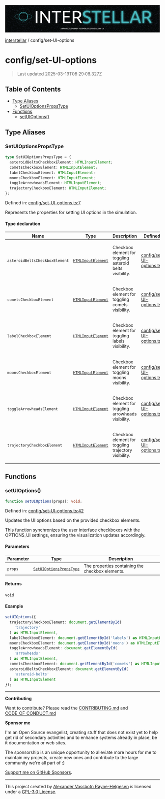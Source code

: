 <div><img alt="SPECCER logo" src="https://raw.githubusercontent.com/phun-ky/interstellar/main/public/interstellar-header.png" style="max-height:120px;"/></div>

[interstellar](../README.md) / config/set-UI-options

# config/set-UI-options

> Last updated 2025-03-19T08:29:08.327Z

## Table of Contents

- [Type Aliases](#type-aliases)
  - [SetUIOptionsPropsType](#setuioptionspropstype)
- [Functions](#functions)
  - [setUIOptions()](#setuioptions)

## Type Aliases

### SetUIOptionsPropsType

```ts
type SetUIOptionsPropsType = {
  asteroidBeltsCheckboxElement: HTMLInputElement;
  cometsCheckboxElement: HTMLInputElement;
  labelCheckboxElement: HTMLInputElement;
  moonsCheckboxElement: HTMLInputElement;
  toggleArrowheadsElement: HTMLInputElement;
  trajectoryCheckboxElement: HTMLInputElement;
};
```

Defined in:
[config/set-UI-options.ts:7](https://github.com/phun-ky/interstellar/blob/main/src/config/set-UI-options.ts#L7)

Represents the properties for setting UI options in the simulation.

#### Type declaration

<table>
<thead>
<tr>
<th>Name</th>
<th>Type</th>
<th>Description</th>
<th>Defined in</th>
</tr>
</thead>
<tbody>
<tr>
<td>

<a id="asteroidbeltscheckboxelement"></a> `asteroidBeltsCheckboxElement`

</td>
<td>

[`HTMLInputElement`](https://developer.mozilla.org/docs/Web/API/HTMLInputElement)

</td>
<td>

Checkbox element for toggling asteroid belts visibility.

</td>
<td>

[config/set-UI-options.ts:19](https://github.com/phun-ky/interstellar/blob/main/src/config/set-UI-options.ts#L19)

</td>
</tr>
<tr>
<td>

<a id="cometscheckboxelement"></a> `cometsCheckboxElement`

</td>
<td>

[`HTMLInputElement`](https://developer.mozilla.org/docs/Web/API/HTMLInputElement)

</td>
<td>

Checkbox element for toggling comets visibility.

</td>
<td>

[config/set-UI-options.ts:17](https://github.com/phun-ky/interstellar/blob/main/src/config/set-UI-options.ts#L17)

</td>
</tr>
<tr>
<td>

<a id="labelcheckboxelement"></a> `labelCheckboxElement`

</td>
<td>

[`HTMLInputElement`](https://developer.mozilla.org/docs/Web/API/HTMLInputElement)

</td>
<td>

Checkbox element for toggling labels visibility.

</td>
<td>

[config/set-UI-options.ts:11](https://github.com/phun-ky/interstellar/blob/main/src/config/set-UI-options.ts#L11)

</td>
</tr>
<tr>
<td>

<a id="moonscheckboxelement"></a> `moonsCheckboxElement`

</td>
<td>

[`HTMLInputElement`](https://developer.mozilla.org/docs/Web/API/HTMLInputElement)

</td>
<td>

Checkbox element for toggling moons visibility.

</td>
<td>

[config/set-UI-options.ts:13](https://github.com/phun-ky/interstellar/blob/main/src/config/set-UI-options.ts#L13)

</td>
</tr>
<tr>
<td>

<a id="togglearrowheadselement"></a> `toggleArrowheadsElement`

</td>
<td>

[`HTMLInputElement`](https://developer.mozilla.org/docs/Web/API/HTMLInputElement)

</td>
<td>

Checkbox element for toggling arrowheads visibility.

</td>
<td>

[config/set-UI-options.ts:15](https://github.com/phun-ky/interstellar/blob/main/src/config/set-UI-options.ts#L15)

</td>
</tr>
<tr>
<td>

<a id="trajectorycheckboxelement"></a> `trajectoryCheckboxElement`

</td>
<td>

[`HTMLInputElement`](https://developer.mozilla.org/docs/Web/API/HTMLInputElement)

</td>
<td>

Checkbox element for toggling trajectory visibility.

</td>
<td>

[config/set-UI-options.ts:9](https://github.com/phun-ky/interstellar/blob/main/src/config/set-UI-options.ts#L9)

</td>
</tr>
</tbody>
</table>

## Functions

### setUIOptions()

```ts
function setUIOptions(props): void;
```

Defined in:
[config/set-UI-options.ts:42](https://github.com/phun-ky/interstellar/blob/main/src/config/set-UI-options.ts#L42)

Updates the UI options based on the provided checkbox elements.

This function synchronizes the user interface checkboxes with the OPTIONS_UI
settings, ensuring the visualization updates accordingly.

#### Parameters

| Parameter | Type                                                               | Description                                      |
| --------- | ------------------------------------------------------------------ | ------------------------------------------------ |
| `props`   | [`SetUIOptionsPropsType`](set-UI-options.md#setuioptionspropstype) | The properties containing the checkbox elements. |

#### Returns

`void`

#### Example

```ts
setUIOptions({
  trajectoryCheckboxElement: document.getElementById(
    'trajectory'
  ) as HTMLInputElement,
  labelCheckboxElement: document.getElementById('labels') as HTMLInputElement,
  moonsCheckboxElement: document.getElementById('moons') as HTMLInputElement,
  toggleArrowheadsElement: document.getElementById(
    'arrowheads'
  ) as HTMLInputElement,
  cometsCheckboxElement: document.getElementById('comets') as HTMLInputElement,
  asteroidBeltsCheckboxElement: document.getElementById(
    'asteroid-belts'
  ) as HTMLInputElement
});
```

---

**Contributing**

Want to contribute? Please read the
[CONTRIBUTING.md](https://github.com/phun-ky/interstellar/blob/main/CONTRIBUTING.md)
and
[CODE_OF_CONDUCT.md](https://github.com/phun-ky/interstellar/blob/main/CODE_OF_CONDUCT.md)

**Sponsor me**

I'm an Open Source evangelist, creating stuff that does not exist yet to help
get rid of secondary activities and to enhance systems already in place, be it
documentation or web sites.

The sponsorship is an unique opportunity to alleviate more hours for me to
maintain my projects, create new ones and contribute to the large community
we're all part of :)

[Support me on GitHub Sponsors](https://github.com/sponsors/phun-ky).

---

This project created by [Alexander Vassbotn Røyne-Helgesen](http://phun-ky.net)
is licensed under a
[GPL-3.0 License](https://choosealicense.com/licenses/gpl-3.0/).
